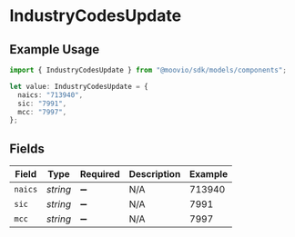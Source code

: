 # IndustryCodesUpdate

## Example Usage

```typescript
import { IndustryCodesUpdate } from "@moovio/sdk/models/components";

let value: IndustryCodesUpdate = {
  naics: "713940",
  sic: "7991",
  mcc: "7997",
};
```

## Fields

| Field              | Type               | Required           | Description        | Example            |
| ------------------ | ------------------ | ------------------ | ------------------ | ------------------ |
| `naics`            | *string*           | :heavy_minus_sign: | N/A                | 713940             |
| `sic`              | *string*           | :heavy_minus_sign: | N/A                | 7991               |
| `mcc`              | *string*           | :heavy_minus_sign: | N/A                | 7997               |